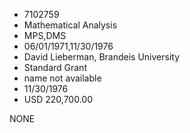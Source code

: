 * 7102759
* Mathematical Analysis
* MPS,DMS
* 06/01/1971,11/30/1976
* David Lieberman, Brandeis University
* Standard Grant
*   name not available
* 11/30/1976
* USD 220,700.00

NONE